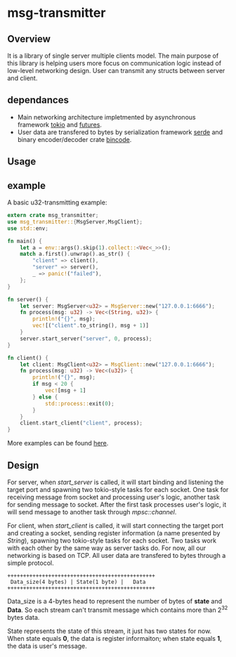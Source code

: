 # msg-transmitter

## Overview
It is a library of single server multiple clients model. The main purpose of this library is helping users more focus on communication logic instead of low-level networking design. User can transmit any structs between server and client.

## dependances
- Main networking architecture impletmented by asynchronous framework [tokio](https://github.com/tokio-rs/tokio) and [futures](https://github.com/rust-lang-nursery/futures-rs).
- User data are transfered to bytes by serialization framework [serde](https://github.com/serde-rs/serde) and binary encoder/decoder crate [bincode](https://github.com/TyOverby/bincode).

## Usage

## example
A basic u32-transmitting example:
```rust
extern crate msg_transmitter;
use msg_transmitter::{MsgServer,MsgClient};
use std::env;

fn main() {
    let a = env::args().skip(1).collect::<Vec<_>>();
    match a.first().unwrap().as_str() {
        "client" => client(),
        "server" => server(),
        _ => panic!("failed"),
    };
}

fn server() {
    let server: MsgServer<u32> = MsgServer::new("127.0.0.1:6666");
    fn process(msg: u32) -> Vec<(String, u32)> {
        println!("{}", msg);
        vec![("client".to_string(), msg + 1)]
    }
    server.start_server("server", 0, process);
}

fn client() {
    let client: MsgClient<u32> = MsgClient::new("127.0.0.1:6666");
    fn process(msg: u32) -> Vec<(u32)> {
        println!("{}", msg);
        if msg < 20 {
            vec![msg + 1]
        } else {
            std::process::exit(0);
        }
    }
    client.start_client("client", process);
}
```
More examples can be found [here]().
## Design
For server, when *start_server* is called, it will start binding and listening the target port and spawning two tokio-style tasks for each socket. One task for receiving message from socket and processing user's logic, another task for sending message to socket. After the first task processes user's logic, it will send message to another task through *mpsc::channel*.

For client, when *start_client* is called, it will start connecting the target port and creating a socket, sending register information (a name presented by *String*), spawning two tokio-style tasks for each socket. Two tasks work with each other by the same way as server tasks do.
For now, all our networking is based on TCP. All user data are transfered to bytes through a simple protocol. 

    +++++++++++++++++++++++++++++++++++++++++++++++
     Data_size(4 bytes) | State(1 byte) |   Data
    +++++++++++++++++++++++++++++++++++++++++++++++

Data_size is a 4-bytes head to represent the number of bytes of **state** and **Data**. So each stream can't transmit message which contains more than $2^{32}$ bytes data.

State represents the state of this stream, it just has two states for now. When state equals **0**, the data is register informaiton; when state equals **1**, the data is user's message.
